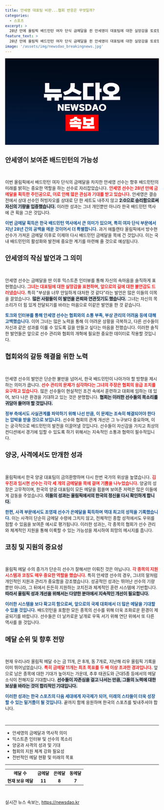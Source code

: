 ```yaml
---
title: 안세영 대표팀 비판...협회 반응은 무엇일까?
categories:
  - 스포츠
excerpt: >
  28년 만에 올림픽 배드민턴 여자 단식 금메달을 쥔 안세영이 대표팀에 대한 실망감을 토로했습니다. 선수 관리와 협회의 지원 부족을 언급하며 은퇴를 암시하는 발언이 전해지며 논란이 일고 있습니다. 정부는 사실관계를 조사할 예정입니다.
feature_text: >
  28년 만에 올림픽 배드민턴 여자 단식 금메달을 쥔 안세영이 대표팀에 대한 실망감을 토로했습니다. 선수 관리와 협회의 지원 부족을 언급하며 은퇴를 암시하는 발언이 전해지며 논란이 일고 있습니다. 정부는 사실관계를 조사할 예정입니다.
image: '/assets/img/newsdao_breakingnews.jpg'
---
```


<p><img src="/assets/img/newsdao_breakingnews.jpg" alt="pcversion 속보" /></p>

<h2 data-ke-size="size26">안세영이 보여준 배드민턴의 가능성</h2>

<p data-ke-size="size16">&nbsp;</p> 

<p>이번 올림픽에서 배드민턴 여자 단식의 금메달을 차지한 안세영 선수는 향후 배드민턴의 미래를 밝히는 중요한 역할을 하는 선수로 자리잡았습니다. <b><span style="color: #ee2323;">안세영 선수는 28년 만에 금메달을 획득한 주인공으로, 이로 인해 많은 관심과 기대를 받고 있습니다.</span></b> 안세영은 결승전에서 상대 선수인 허빙자오를 상대로 단 한 세트도 내주지 않고 <b><span style="background-color: #21538527;">2:0으로 승리함으로써 자신의 기량을 입증했습니다.</span></b> 이러한 성과는 그녀 개인뿐만 아니라 한국 배드민턴 역사에 큰 획을 그은 것입니다. </p>

<p><b><span style="color: #1a5490;">이번 금메달 획득은 한국 배드민턴 역사에서 큰 의미가 있으며, 특히 여자 단식 부문에서 지난 28년 간의 공백을 메운 것이어서 더 특별합니다.</span></b> 과거 애틀랜타 올림픽에서 방수현 선수가 가져온 금메달 이후로 이제야 다시 배드민턴 금메달을 목에 건 것입니다. 이는 국내 배드민턴의 활성화와 발전에 중요한 계기를 마련해 줄 것으로 예상됩니다. </p>

<h2 data-ke-size="size26">안세영의 작심 발언과 그 의미</h2>

<p data-ke-size="size16">&nbsp;</p> 

<p>안세영 선수는 금메달을 딴 이후 믹스트존 인터뷰를 통해 자신의 속마음을 솔직하게 표현했습니다. <b><span style="color: #ee2323;">그녀는 대표팀에 대한 실망감을 표현하며, 앞으로의 길에 대한 불안감도 드러냈습니다.</span></b> 특히 "부상을 너무 안일하게 대처한 것 같다"라는 발언은 많은 이들의 이목을 끌었습니다. <b><span style="background-color: #21538527;">많은 사람들이 이 발언을 은퇴와 연관짓기도 했습니다.</span></b> 그녀는 자신의 목소리가 더 힘 있게 전달되기를 바라는 마음으로 이같은 발언을 한 것 같습니다. </p>

<p><b><span style="color: #1a5490;">토크와 인터뷰를 통해 안세영 선수는 협회와의 소통 부족, 부상 관리의 어려움 등에 대해 고백했습니다.</span></b> 이어 그녀는 많은 노력을 통해 이 어려운 상황을 극복하고, 다른 선수들이 자신과 같은 성과를 이룰 수 있도록 길을 만들고 싶다는 마음을 전했습니다. 이러한 솔직한 발언들은 앞으로 선수 관리와 협회의 개혁에 필요한 중요한 데이터로 작용할 것입니다. </p>

<h2 data-ke-size="size26">협회와의 갈등 해결을 위한 노력</h2>

<p data-ke-size="size16">&nbsp;</p> 

<p>안세영 선수의 발언은 단순한 불만을 넘어서, 한국 배드민턴이 나아가야 할 방향을 제시하는 의미가 큽니다. <b><span style="color: #ee2323;">선수 관리의 문제가 심각하다는 그녀의 주장은 협회의 응급 조치를 요구하고 있습니다.</span></b> 많은 선수들이 현실적인 조건 속에서 훈련하고 대회에 임하는 데 있어, 보다 나은 환경을 기대하고 있는 것은 분명합니다. <b><span style="background-color: #21538527;">협회는 이러한 선수들의 목소리를 귀담아 들어야 할 것입니다.</span></b> </p>

<p><b><span style="color: #1a5490;">정부 측에서도 사실관계를 파악하기 위해 나선 만큼, 이 문제는 조속히 해결되어야 한다는 압박을 받을 것으로 보입니다.</span></b> 선수와 협회의 관계 개선은 그 누구보다 중요하며, 이는 궁극적으로 배드민턴의 발전을 이끌어낼 것입니다. 선수들이 자신감을 가지고 최상의 컨디션에서 경기에 임할 수 있도록 하기 위해서는 지속적인 소통과 협력이 필수적입니다.</p>

<h2 data-ke-size="size26">양궁, 사격에서도 만개한 성과</h2>

<p data-ke-size="size16">&nbsp;</p> 

<p>올림픽에서 한국 양궁 대표팀이 금의환향하며 다시 한번 국가의 위상을 높였습니다. <b><span style="color: #ee2323;">김우진과 임시현 선수는 각각 세 개의 금메달을 목에 걸며 기쁨을 나누었습니다.</span></b> 양궁의 성장은 고무적이며, 한국의 양궁 대표팀이 모든 메달을 휩쓸며 보여준 저력은 많은 이들에게 감동을 주었습니다. <b><span style="background-color: #21538527;">이들의 성과는 올림픽에서의 한국의 정신을 다시 확인하게 합니다.</span></b></p>

<p><b><span style="color: #1a5490;">한편, 사격 부문에서도 조영재 선수가 은메달을 획득하며 역대 최고의 성적을 기록했습니다.</span></b> 이는 사격이 단순히 금메달 수령에 그치지 않고, 전체적인 종합 성적에서도 우위를 점할 수 있음을 보여준 예시로 평가됩니다. 이러한 성과는, 각 종목의 협회가 선수 관리와 체계적인 지원을 통해 이룩할 수 있는 가능성을 제시하여 희망의 메시지를 줍니다.</p>

<h2 data-ke-size="size26">코칭 및 지원의 중요성</h2>

<p data-ke-size="size16">&nbsp;</p> 

<p>올림픽 메달 수의 증가가 단순히 선수가 잘해서만 이뤄진 것은 아닙니다. <b><span style="color: #ee2323;">각 종목의 지원 시스템과 코칭도 매우 중요한 역할을 했습니다.</span></b> 특히 안세영 선수의 경우, 그녀의 말처럼 개인적인 지원과 관리가 중요함을 강조했습니다. 성공적인 성과는 뛰어난 선수의 기량 뿐만 아니라, 그 뒤에서 든든히 지원하는 코치진과 체계적인 훈련 시스템에 기반합니다. <b><span style="background-color: #21538527;">따라서 올림픽 성과 개선을 위해서는 다양한 분야에서 지속적인 개선이 필요합니다.</span></b></p>

<p><b><span style="color: #1a5490;">이러한 시스템을 보다 확고히 함으로써, 앞으로의 국제 대회에서 더 많은 메달을 기대할 수 있을 것입니다.</span></b> 배드민턴을 포함한 모든 종목의 선수를 위해 더욱 조화로운 환경이 제공되기를 바랍니다. 선수들은 더 날카로운 날개로 우뚝 서기 위해 연단 위에서 또 다른 역사를 쓸 것입니다.</p>

<h2 data-ke-size="size26">메달 순위 및 향후 전망</h2>

<p data-ke-size="size16">&nbsp;</p> 

<p>현재 우리나라 올림픽 메달 수는 금 11개, 은 8개, 동 7개로, 지난해 리우 올림픽 기록을 이미 뛰어넘었습니다. <b><span style="color: #ee2323;">특히 금메달 11개는 최초 목표를 두 배 이상 초과한 경과입니다.</span></b> 앞으로 남은 종목에 대한 기대가 높아지는 가운데, 추후 태권도와 근대5종 등에서의 메달 소식이 전해지길 기대합니다. <b><span style="background-color: #21538527;">선수들이 자존심을 걸고 나서는 만큼, 그들의 노력에 대한 보상을 바라는 것이 합리적인 기대입니다.</span></b> </p>

<p><b><span style="color: #1a5490;">이러한 성과는 한국 스포츠의 다음 세대에게 자극제가 되어, 미래의 스타들이 더욱 성장할 수 있는 밑거름이 될 것입니다.</span></b> 끝까지 함께 응원하며 한국의 스포츠를 빛내주셔야 합니다. </p>

<p data-ke-size="size16">&nbsp;</p>

<hr>

<ul>
  <li>안세영의 금메달과 역사적 의미</li>
  <li>믹스트존 인터뷰 및 선수의 목소리</li>
  <li>양궁과 사격의 성과 및 기대</li>
  <li>협회의 지원 체계 강화 필요성</li>
  <li>전반적인 메달 현황 및 미래의 목표</li>
</ul>

<hr>

<table style="width: 100%;">
  <tr>
    <td style="text-align: center; height: 17px;"><b>메달 수</b></td>
    <td style="text-align: center; height: 17px;"><b>금메달</b></td>
    <td style="text-align: center; height: 17px;"><b>은메달</b></td>
    <td style="text-align: center; height: 17px;"><b>동메달</b></td>
  </tr>
  <tr>
    <td style="text-align: center; height: 17px;"><b>현재 보유 메달</b></td>
    <td style="text-align: center; height: 17px;"><b>11</b></td>
    <td style="text-align: center; height: 17px;"><b>8</b></td>
    <td style="text-align: center; height: 17px;"><b>7</b></td>
  </tr>
</table>

<p data-ke-size="size16">&nbsp;</p>
실시간 뉴스 속보는, <a href="https://newsdao.kr" rel="dofollow">https://newsdao.kr</a>


